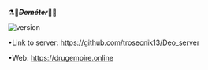 ⚗️🌿<b><i><s>Deméter</s></i></b>💊💉

![version](https://img.shields.io/badge/Done-58%25-green)

•Link to server: https://github.com/trosecnik13/Deo_server

•Web: https://drugempire.online
